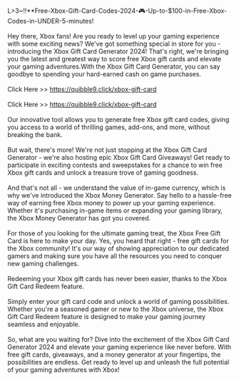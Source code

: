 L>3~!!**Free-Xbox-Gift-Card-Codes-2024-🎮-Up-to-$100-in-Free-Xbox-Codes-in-UNDER-5-minutes!
<br>
<br>Hey there, Xbox fans! Are you ready to level up your gaming experience with some exciting news? We've got something special in store for you - introducing the Xbox Gift Card Generator 2024! That's right, we're bringing you the latest and greatest way to score free Xbox gift cards and elevate your gaming adventures.With the Xbox Gift Card Generator, you can say goodbye to spending your hard-earned cash on game purchases.
<br>
<br>Click Here >> https://quibble9.click/xbox-gift-card
<br>
<br>Click Here >> https://quibble9.click/xbox-gift-card
<br>
<br>Our innovative tool allows you to generate free Xbox gift card codes, giving you access to a world of thrilling games, add-ons, and more, without breaking the bank.
<br>
<br>But wait, there's more! We're not just stopping at the Xbox Gift Card Generator - we're also hosting epic Xbox Gift Card Giveaways! Get ready to participate in exciting contests and sweepstakes for a chance to win free Xbox gift cards and unlock a treasure trove of gaming goodness.
<br>
<br>And that's not all - we understand the value of in-game currency, which is why we've introduced the Xbox Money Generator. Say hello to a hassle-free way of earning free Xbox money to power up your gaming experience. Whether it's purchasing in-game items or expanding your gaming library, the Xbox Money Generator has got you covered.
<br>
<br>For those of you looking for the ultimate gaming treat, the Xbox Free Gift Card is here to make your day. Yes, you heard that right - free gift cards for the Xbox community! It's our way of showing appreciation to our dedicated gamers and making sure you have all the resources you need to conquer new gaming challenges.
<br>
<br>Redeeming your Xbox gift cards has never been easier, thanks to the Xbox Gift Card Redeem feature.
<br>
<br>Simply enter your gift card code and unlock a world of gaming possibilities. Whether you're a seasoned gamer or new to the Xbox universe, the Xbox Gift Card Redeem feature is designed to make your gaming journey seamless and enjoyable.
<br>
<br>So, what are you waiting for? Dive into the excitement of the Xbox Gift Card Generator 2024 and elevate your gaming experience like never before. With free gift cards, giveaways, and a money generator at your fingertips, the possibilities are endless. Get ready to level up and unleash the full potential of your gaming adventures with Xbox!